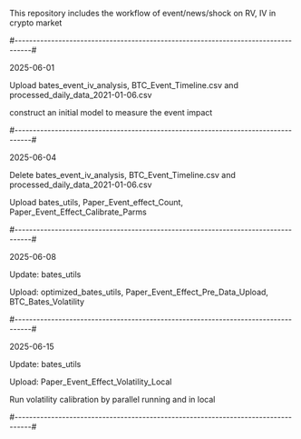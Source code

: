 This repository includes the workflow of event/news/shock on RV, IV in crypto market

#----------------------------------------------------------------------------------#

2025-06-01

Upload bates_event_iv_analysis, BTC_Event_Timeline.csv and processed_daily_data_2021-01-06.csv

construct an initial model to measure the event impact

#----------------------------------------------------------------------------------#

2025-06-04

Delete bates_event_iv_analysis, BTC_Event_Timeline.csv and processed_daily_data_2021-01-06.csv

Upload bates_utils, Paper_Event_effect_Count, Paper_Event_Effect_Calibrate_Parms

#----------------------------------------------------------------------------------#

2025-06-08

Update: bates_utils

Upload: optimized_bates_utils, Paper_Event_Effect_Pre_Data_Upload, BTC_Bates_Volatility

#----------------------------------------------------------------------------------#

2025-06-15

Update: bates_utils

Upload: Paper_Event_Effect_Volatility_Local

Run volatility calibration by parallel running and in local

#----------------------------------------------------------------------------------#
